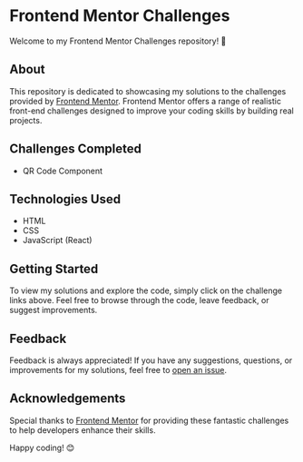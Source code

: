 # Frontend Mentor Challenges

Welcome to my Frontend Mentor Challenges repository! 🌟

## About
This repository is dedicated to showcasing my solutions to the challenges provided by [Frontend Mentor](https://www.frontendmentor.io/challenges). Frontend Mentor offers a range of realistic front-end challenges designed to improve your coding skills by building real projects.

## Challenges Completed
- QR Code Component

## Technologies Used
- HTML
- CSS
- JavaScript (React)

## Getting Started
To view my solutions and explore the code, simply click on the challenge links above. Feel free to browse through the code, leave feedback, or suggest improvements.

## Feedback
Feedback is always appreciated! If you have any suggestions, questions, or improvements for my solutions, feel free to [open an issue](https://github.com/wishfulgenie/frontendmentor/issues).

## Acknowledgements
Special thanks to [Frontend Mentor](https://www.frontendmentor.io/) for providing these fantastic challenges to help developers enhance their skills.

Happy coding! 😊
